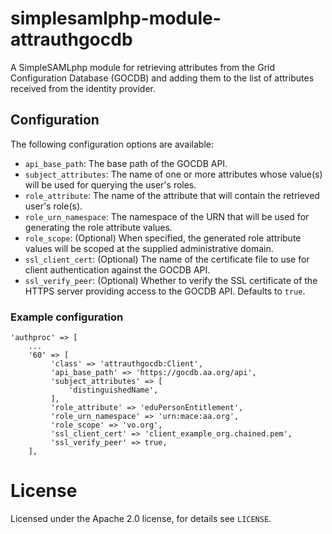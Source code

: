 # simplesamlphp-module-attrauthgocdb

A SimpleSAMLphp module for retrieving attributes from the Grid Configuration Database (GOCDB) and adding them to the list of attributes received from the identity provider.

## Configuration

The following configuration options are available:

 * `api_base_path`: The base path of the GOCDB API.
 * `subject_attributes`: The name of one or more attributes whose value(s) will be used for querying the user's roles.
 * `role_attribute`: The name of the attribute that will contain the retrieved user's role(s).
 * `role_urn_namespace`: The namespace of the URN that will be used for generating the role attribute values.
 * `role_scope`: (Optional) When specified, the generated role attribute values will be scoped at the supplied administrative domain.
 * `ssl_client_cert`: (Optional) The name of the certificate file to use for client authentication against the GOCDB API.
 * `ssl_verify_peer`: (Optional) Whether to verify the SSL certificate of the HTTPS server providing access to the GOCDB API. Defaults to `true`.  

### Example configuration

```
'authproc' => [
    ...
    '60' => [
         'class' => 'attrauthgocdb:Client',
         'api_base_path' => 'https://gocdb.aa.org/api',
         'subject_attributes' => [
             'distinguishedName',
         ],
         'role_attribute' => 'eduPersonEntitlement',
         'role_urn_namespace' => 'urn:mace:aa.org',
         'role_scope' => 'vo.org',
         'ssl_client_cert' => 'client_example_org.chained.pem',
         'ssl_verify_peer' => true,
    ],
```

# License

Licensed under the Apache 2.0 license, for details see `LICENSE`.
